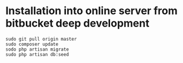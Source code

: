 # Installation into online server from bitbucket deep development
````
sudo git pull origin master
sudo composer update
sodo php artisan migrate
sudo php artisan db:seed
````
